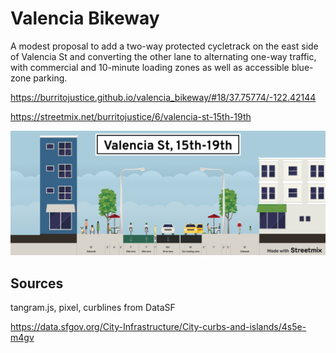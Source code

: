 # Valencia Bikeway

A modest proposal to add a two-way protected cycletrack on the east side of Valencia St and converting the other lane to alternating one-way traffic, with commercial and 10-minute loading zones as well as accessible blue-zone parking.

https://burritojustice.github.io/valencia_bikeway/#18/37.75774/-122.42144

https://streetmix.net/burritojustice/6/valencia-st-15th-19th

![streetmix](images/valencia-st-15th-19th.png)

## Sources

tangram.js, pixel, curblines from DataSF

https://data.sfgov.org/City-Infrastructure/City-curbs-and-islands/4s5e-m4gv
